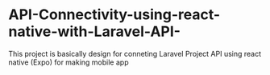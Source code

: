 # API-Connectivity-using-react-native-with-Laravel-API-
This project is basically design for conneting Laravel Project API using react native (Expo) for making mobile app
